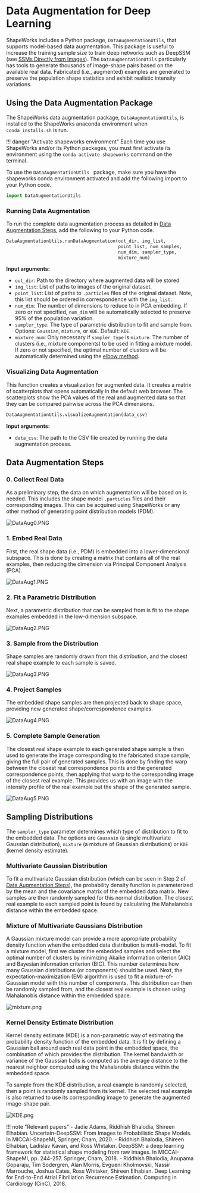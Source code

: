 # Data Augmentation for Deep Learning

ShapeWorks includes a Python package, `DataAugmentationUtils`, that supports model-based data augmentation. This package is useful to increase the training sample size to train deep networks such as DeepSSM (see [SSMs Directly from Images](../deep-learning/deep-ssm.md)). The `DataAugmentationUtils` particularly has tools to generate thousands of image-shape pairs based on the available real data. Fabricated (i.e., augmented) examples are generated to preserve the population shape statistics and exhibit realistic intensity variations.

## Using the Data Augmentation Package

The ShapeWorks data augmentation package, `DataAugmentationUtils`, is installed to the ShapeWorks anaconda environment when `conda_installs.sh` is run. 


!!! danger "Activate shapeworks environment"
    Each time you use ShapeWorks and/or its Python packages, you must first activate its environment using the `conda activate shapeworks` command on the terminal.


To use the `DataAugmentationUtils ` package, make sure you have the shapeworks conda environment activated and add the following import to your Python code.

```python
import DataAugmentationUtils
```


### Running Data Augmentation

To run the complete data augmentation process as detailed in [Data Augmentation Steps](#data-augmentation-steps), add the following to your Python code.


```python
DataAugmentationUtils.runDataAugmentation(out_dir, img_list, 
                                          point_list, num_samples, 
                                          num_dim, sampler_type, 
                                          mixture_num)
```


**Input arguments:**

* `out_dir`: Path to the directory where augmented data will be stored
* `img_list`: List of paths to images of the original dataset.
* `point_list`: List of paths to `.particles` files of the original dataset. Note, this list should be ordered in correspondence with the `img_list`.
* `num_dim`: The number of dimensions to reduce to in PCA embedding. If zero or not specified, `num_dim` will be automatically selected to preserve 95% of the population variation.
* `sampler_type`: The type of parametric distribution to fit and sample from. Options: `Gaussian`, `mixture`, or `KDE`. Default: `KDE`.
* `mixture_num`: Only necessary if `sampler_type` is `mixture`. The number of clusters (i.e., mixture components) to be used in fitting a mixture model. If zero or not specified, the optimal number of clusters will be automatically determined using the [elbow method](https://en.wikipedia.org/wiki/Elbow_method_(clustering)).

### Visualizing Data Augmentation

This function creates a visualization for augmented data. It creates a matrix of scatterplots that opens automatically in the default web browser. The scatterplots show the PCA values of the real and augmented data so that they can be compared pairwise across the PCA dimensions.


```python
DataAugmentationUtils.visualizeAugmentation(data_csv)
```

**Input arguments:**

* `data_csv`: The path to the CSV file created by running the data augmentation process.


## Data Augmentation Steps

### 0. Collect Real Data

As a preliminary step, the data on which augmentation will be based on is needed. This includes the shape model `.particles` files and their corresponding images. This can be acquired using ShapeWorks or any other method of generating point distribution models (PDM).

![DataAug0.PNG](../img/deep-learning/DataAug0.PNG)

### 1. Embed Real Data

First, the real shape data (i.e., PDM) is embedded into a lower-dimensional subspace. This is done by creating a matrix that contains all of the real examples, then reducing the dimension via Principal Component Analysis (PCA).

![DataAug1.PNG](../img/deep-learning/DataAug1.PNG)

### 2. Fit a Parametric Distribution

Next, a parametric distribution that can be sampled from is fit to the shape examples embedded in the low-dimension subspace.

![DataAug2.PNG](../img/deep-learning/DataAug2.PNG)

### 3. Sample from the Distribution 

Shape samples are randomly drawn from this distribution, and the closest real shape example to each sample is saved.

![DataAug3.PNG](../img/deep-learning/DataAug3.PNG)

### 4. Project Samples

The embedded shape samples are then projected back to shape space, providing new generated shape/correspondence examples.

![DataAug4.PNG](../img/deep-learning/DataAug4.PNG)

### 5. Complete Sample Generation

The closest real shape example to each generated shape sample is then used to generate the image corresponding to the fabricated shape sample, giving the full pair of generated samples. This is done by finding the warp between the closest real correspondence points and the generated correspondence points, then applying that warp to the corresponding image of the closest real example. This provides us with an image with the intensity profile of the real example but the shape of the generated sample. 

![DataAug5.PNG](../img/deep-learning/DataAug5.PNG)

## Sampling Distributions

The `sampler_type` parameter determines which type of distribution to fit to the embedded data. The options are `Gaussain` (a single multivariate Gaussian distribution), `mixture` (a mixture of Gaussian distributions) or `KDE` (kernel density estimate).

### Multivariate Gaussian Distribution

To fit a multivariate Gaussian distribution (which can be seen in Step 2 of [Data Augmentation Steps](#data-augmentation-steps)), the probability density function is parameterized by the mean and the covariance matrix of the embedded data matrix. New samples are then randomly sampled for this normal distribution. The closest real example to each sampled point is found by calculating the Mahalanobis distance within the embedded space. 

### Mixture of Multivariate Gaussians Distribution

A Gaussian mixture model can provide a more appropriate probability density function when the embedded data distribution is mutli-modal. To fit a mixture model, first we cluster the embedded samples and select the optimal number of clusters by minimizing Akaike information criterion (AIC) and Bayesian information criterion (BIC). This number determines how many Gaussian distributions (or components) should be used. Next, the expectation-maximization (EM) algorithm is used to fit a mixture-of-Gaussian model with this number of components. This distribution can then be randomly sampled from, and the closest real example is chosen using Mahalanobis distance within the embedded space.  

![mixture.png](../img/deep-learning/mixture.png)

### Kernel Density Estimate Distribution

Kernel density estimate (KDE) is a non-parametric way of estimating the probability density function of the embedded data. It is fit by defining a Gaussian ball around each real data point in the embedded space, the combination of which provides the distribution. The kernel bandwidth or variance of the Gaussian balls is computed as the average distance to the nearest neighbor computed using the Mahalanobis distance within the embedded space.  


To sample from the KDE distribution, a real example is randomly selected, then a point is randomly sampled from its kernel. The selected real example is also returned to use its corresponding image to generate the augmented image-shape pair.

![KDE.png](../img/deep-learning/KDE.png)


!!! note "Relevant papers"
    - Jadie Adams, Riddhish Bhalodia, Shireen Elhabian. Uncertain-DeepSSM: From Images to Probabilistic Shape Models. In MICCAI-ShapeMI, Springer, Cham, 2020.
    - Riddhish Bhalodia, Shireen Elhabian, Ladislav Kavan, and Ross Whitaker. DeepSSM: a deep learning framework for statistical shape modeling from raw images. In MICCAI-ShapeMI, pp. 244-257. Springer, Cham, 2018.
    - Riddhish Bhalodia, Anupama Goparaju, Tim Sodergren, Alan Morris, Evgueni Kholmovski, Nassir Marrouche, Joshua Cates, Ross Whitaker, Shireen Elhabian. Deep Learning for End-to-End Atrial Fibrillation Recurrence Estimation. Computing in Cardiology (CinC), 2018.

